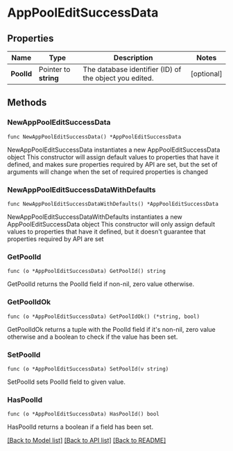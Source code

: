 # AppPoolEditSuccessData

## Properties

Name | Type | Description | Notes
------------ | ------------- | ------------- | -------------
**PoolId** | Pointer to **string** | The database identifier (ID) of the object you edited. | [optional] 

## Methods

### NewAppPoolEditSuccessData

`func NewAppPoolEditSuccessData() *AppPoolEditSuccessData`

NewAppPoolEditSuccessData instantiates a new AppPoolEditSuccessData object
This constructor will assign default values to properties that have it defined,
and makes sure properties required by API are set, but the set of arguments
will change when the set of required properties is changed

### NewAppPoolEditSuccessDataWithDefaults

`func NewAppPoolEditSuccessDataWithDefaults() *AppPoolEditSuccessData`

NewAppPoolEditSuccessDataWithDefaults instantiates a new AppPoolEditSuccessData object
This constructor will only assign default values to properties that have it defined,
but it doesn't guarantee that properties required by API are set

### GetPoolId

`func (o *AppPoolEditSuccessData) GetPoolId() string`

GetPoolId returns the PoolId field if non-nil, zero value otherwise.

### GetPoolIdOk

`func (o *AppPoolEditSuccessData) GetPoolIdOk() (*string, bool)`

GetPoolIdOk returns a tuple with the PoolId field if it's non-nil, zero value otherwise
and a boolean to check if the value has been set.

### SetPoolId

`func (o *AppPoolEditSuccessData) SetPoolId(v string)`

SetPoolId sets PoolId field to given value.

### HasPoolId

`func (o *AppPoolEditSuccessData) HasPoolId() bool`

HasPoolId returns a boolean if a field has been set.


[[Back to Model list]](../README.md#documentation-for-models) [[Back to API list]](../README.md#documentation-for-api-endpoints) [[Back to README]](../README.md)



